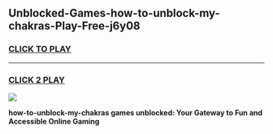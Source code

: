 
## Unblocked-Games-how-to-unblock-my-chakras-Play-Free-j6y08
<h3>
<a href="https://premium76.site?title=how-to-unblock-my-chakras&ref=21A">CLICK TO PLAY</a></h3>
<hr>

<h3>
<a href="https://premium76.site?title=how-to-unblock-my-chakras&ref=21A">CLICK 2 PLAY</a>
  
</h3>

<a href="https://premium76.site?title=how-to-unblock-my-chakras&ref=21A"><img src="https://clearcache.store/games.png"></a>


**how-to-unblock-my-chakras games unblocked: Your Gateway to Fun and Accessible Online Gaming**
